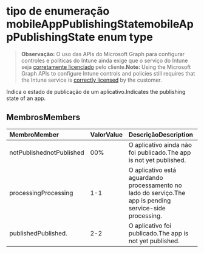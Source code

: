 # <a name="mobileapppublishingstate-enum-type"></a><span data-ttu-id="1ac61-101">tipo de enumeração mobileAppPublishingState</span><span class="sxs-lookup"><span data-stu-id="1ac61-101">mobileAppPublishingState enum type</span></span>

> <span data-ttu-id="1ac61-102">**Observação:** O uso das APIs do Microsoft Graph para configurar controles e políticas do Intune ainda exige que o serviço do Intune seja [corretamente licenciado](https://go.microsoft.com/fwlink/?linkid=839381) pelo cliente.</span><span class="sxs-lookup"><span data-stu-id="1ac61-102">**Note:** Using the Microsoft Graph APIs to configure Intune controls and policies still requires that the Intune service is [correctly licensed](https://go.microsoft.com/fwlink/?linkid=839381) by the customer.</span></span>

<span data-ttu-id="1ac61-103">Indica o estado de publicação de um aplicativo.</span><span class="sxs-lookup"><span data-stu-id="1ac61-103">Indicates the publishing state of an app.</span></span>
## <a name="members"></a><span data-ttu-id="1ac61-104">Membros</span><span class="sxs-lookup"><span data-stu-id="1ac61-104">Members</span></span>
|<span data-ttu-id="1ac61-105">Membro</span><span class="sxs-lookup"><span data-stu-id="1ac61-105">Member</span></span>|<span data-ttu-id="1ac61-106">Valor</span><span class="sxs-lookup"><span data-stu-id="1ac61-106">Value</span></span>|<span data-ttu-id="1ac61-107">Descrição</span><span class="sxs-lookup"><span data-stu-id="1ac61-107">Description</span></span>|
|:---|:---|:---|
|<span data-ttu-id="1ac61-108">notPublished</span><span class="sxs-lookup"><span data-stu-id="1ac61-108">notPublished</span></span>|<span data-ttu-id="1ac61-109">0</span><span class="sxs-lookup"><span data-stu-id="1ac61-109">0%</span></span>|<span data-ttu-id="1ac61-110">O aplicativo ainda não foi publicado.</span><span class="sxs-lookup"><span data-stu-id="1ac61-110">The app is not yet published.</span></span>|
|<span data-ttu-id="1ac61-111">processing</span><span class="sxs-lookup"><span data-stu-id="1ac61-111">Processing</span></span>|<span data-ttu-id="1ac61-112">1</span><span class="sxs-lookup"><span data-stu-id="1ac61-112">-1</span></span>|<span data-ttu-id="1ac61-113">O aplicativo está aguardando processamento no lado do serviço.</span><span class="sxs-lookup"><span data-stu-id="1ac61-113">The app is pending service-side processing.</span></span>|
|<span data-ttu-id="1ac61-114">published</span><span class="sxs-lookup"><span data-stu-id="1ac61-114">Published.</span></span>|<span data-ttu-id="1ac61-115">2</span><span class="sxs-lookup"><span data-stu-id="1ac61-115">-2</span></span>|<span data-ttu-id="1ac61-116">O aplicativo foi publicado.</span><span class="sxs-lookup"><span data-stu-id="1ac61-116">The app is not yet published.</span></span>|








